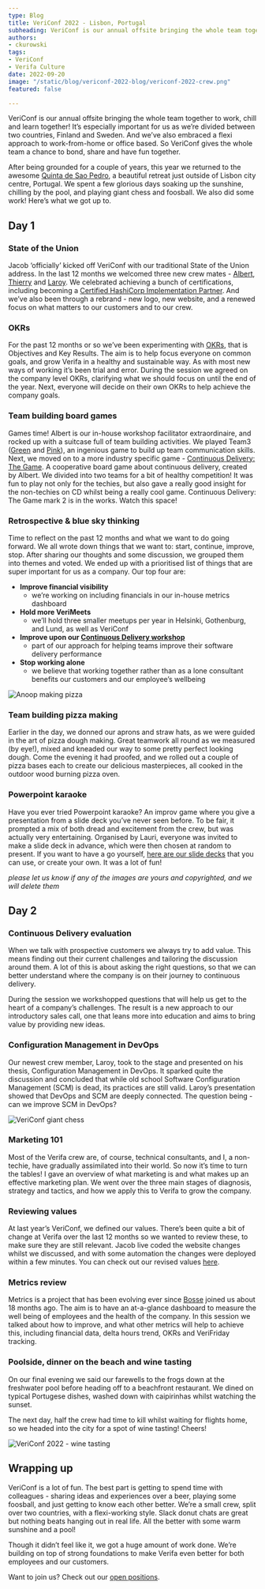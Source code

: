 ```yaml
---
type: Blog
title: VeriConf 2022 - Lisbon, Portugal
subheading: VeriConf is our annual offsite bringing the whole team together to work, chill and learn together!
authors:
- ckurowski
tags:
- VeriConf
- Verifa Culture
date: 2022-09-20
image: "/static/blog/vericonf-2022-blog/vericonf-2022-crew.png"
featured: false

---
```


VeriConf is our annual offsite bringing the whole team together to work, chill and learn together! It’s especially important for us as we’re divided between two countries, Finland and Sweden. And we’ve also embraced a flexi approach to work-from-home or office based. So VeriConf gives the whole team a chance to bond, share and have fun together.

After being grounded for a couple of years, this year we returned to the awesome [Quinta de Sao Pedro](http://www.naturasolta.pt/), a beautiful retreat just outside of Lisbon city centre, Portugal. We spent a few glorious days soaking up the sunshine, chilling by the pool, and playing giant chess and foosball. We also did some work! Here’s what we got up to.

## Day 1

### State of the Union

Jacob ‘officially’ kicked off VeriConf with our traditional State of the Union address. In the last 12 months we welcomed three new crew mates - [Albert](https://verifa.io/crew/arigo/), [Thierry](https://verifa.io/crew/tlacour/) and [Laroy](https://verifa.io/crew/lsjodahl/). We celebrated achieving a bunch of certifications, including becoming a [Certified HashiCorp Implementation Partner](https://verifa.io/blog/verifa-hashicorp-chip-vault-blog/). And we’ve also been through a rebrand - new logo, new website, and a renewed focus on what matters to our customers and to our crew.

### OKRs

For the past 12 months or so we’ve been experimenting with [OKRs](https://en.wikipedia.org/wiki/OKR), that is Objectives and Key Results. The aim is to help focus everyone on common goals, and grow Verifa in a healthy and sustainable way. As with most new ways of working it’s been trial and error. During the session we agreed on the company level OKRs, clarifying what we should focus on until the end of the year. Next, everyone will decide on their own OKRs to help achieve the company goals.

### Team building board games

Games time! Albert is our in-house workshop facilitator extraordinaire, and rocked up with a suitcase full of team building activities. We played Team3 ([Green](https://boardgamegeek.com/boardgame/275870/team3-green) and [Pink](https://boardgamegeek.com/boardgame/247694/team3-pink)), an ingenious game to build up team communication skills. Next, we moved on to a more industry specific game - [Continuous Delivery: The Game](https://boardgamegeek.com/boardgame/238760/continuous-delivery-game). A cooperative board game about continuous delivery, created by Albert. We divided into two teams for a bit of healthy competition! It was fun to play not only for the techies, but also gave a really good insight for the non-techies on CD whilst being a really cool game. Continuous Delivery: The Game mark 2 is in the works. Watch this space!

### Retrospective & blue sky thinking

Time to reflect on the past 12 months and what we want to do going forward. We all wrote down things that we want to: start, continue, improve, stop. After sharing our thoughts and some discussion, we grouped them into themes and voted. We ended up with a prioritised list of things that are super important for us as a company. Our top four are:

- **Improve financial visibility**
  - we’re working on including financials in our in-house metrics dashboard
- **Hold more VeriMeets**
  - we’ll hold three smaller meetups per year in Helsinki, Gothenburg, and Lund, as well as VeriConf
- **Improve upon our [Continuous Delivery workshop](https://verifa.io/work/continuous-delivery-workshop/)**
  - part of our approach for helping teams improve their software delivery performance
- **Stop working alone**
  - we believe that working together rather than as a lone consultant benefits our customers and our employee’s wellbeing

![Anoop making pizza](/static/blog/vericonf-2022-blog/anoop-making-pizza.png)

### Team building pizza making

Earlier in the day, we donned our aprons and straw hats, as we were guided in the art of pizza dough making. Great teamwork all round as we measured (by eye!), mixed and kneaded our way to some pretty perfect looking dough. Come the evening it had proofed, and we rolled out a couple of pizza bases each to create our delicious masterpieces, all cooked in the outdoor wood burning pizza oven.

### Powerpoint karaoke

Have you ever tried Powerpoint karaoke? An improv game where you give a presentation from a slide deck you’ve never seen before. To be fair, it prompted a mix of both dread and excitement from the crew, but was actually very entertaining. Organised by Lauri, everyone was invited to make a slide deck in advance, which were then chosen at random to present. If you want to have a go yourself, [here are our slide decks](https://drive.google.com/drive/folders/143yKZfOpKVp55dHKyQ2yxmsuHXcfm9T4?usp=sharing) that you can use, or create your own. It was a lot of fun!

*please let us know if any of the images are yours and copyrighted, and we will delete them*

## Day 2

### Continuous Delivery evaluation

When we talk with prospective customers we always try to add value. This means finding out their current challenges and tailoring the discussion around them. A lot of this is about asking the right questions, so that we can better understand where the company is on their journey to continuous delivery.

During the session we workshopped questions that will help us get to the heart of a company’s challenges. The result is a new approach to our introductory sales call, one that leans more into education and aims to bring value by providing new ideas.

### Configuration Management in DevOps

Our newest crew member, Laroy, took to the stage and presented on his thesis, Configuration Management in DevOps. It sparked quite the discussion and concluded that while old school Software Configuration Management (SCM) is dead, its practices are still valid. Laroy’s presentation showed that DevOps and SCM are deeply connected. The question being - can we improve SCM in DevOps?

![VeriConf giant chess](/static/blog/vericonf-2022-blog/vericonf-giant-chess.png)

### Marketing 101

Most of the Verifa crew are, of course, technical consultants, and I, a non-techie, have gradually assimilated into their world. So now it’s time to turn the tables! I gave an overview of what marketing is and what makes up an effective marketing plan. We went over the three main stages of diagnosis, strategy and tactics, and how we apply this to Verifa to grow the company.

### Reviewing values

At last year’s VeriConf, we defined our values. There’s been quite a bit of change at Verifa over the last 12 months so we wanted to review these, to make sure they are still relevant. Jacob live coded the website changes whilst we discussed, and with some automation the changes were deployed within a few minutes. You can check out our revised values [here](https://verifa.io/company/).

### Metrics review

Metrics is a project that has been evolving ever since [Bosse](https://verifa.io/crew/bnystrom/) joined us about 18 months ago. The aim is to have an at-a-glance dashboard to measure the well being of employees and the health of the company. In this session we talked about how to improve, and what other metrics will help to achieve this, including financial data, delta hours trend, OKRs and VeriFriday tracking.

### Poolside, dinner on the beach and wine tasting

On our final evening we said our farewells to the frogs down at the freshwater pool before heading off to a beachfront restaurant. We dined on typical Portugese dishes, washed down with caipirinhas whilst watching the sunset.

The next day, half the crew had time to kill whilst waiting for flights home, so we headed into the city for a spot of wine tasting! Cheers!

![VeriConf 2022 - wine tasting](/static/blog/vericonf-2022-blog/vericonf-2022-wine-tasting.png)

## Wrapping up

VeriConf is a lot of fun. The best part is getting to spend time with colleagues - sharing ideas and experiences over a beer, playing some foosball, and just getting to know each other better. We’re a small crew, split over two countries, with a flexi-working style. Slack donut chats are great but nothing beats hanging out in real life. All the better with some warm sunshine and a pool!

Though it didn’t feel like it, we got a huge amount of work done. We’re building on top of strong foundations to make Verifa even better for both employees and our customers.

Want to join us? Check out our [open positions](https://verifa.io/careers/).
